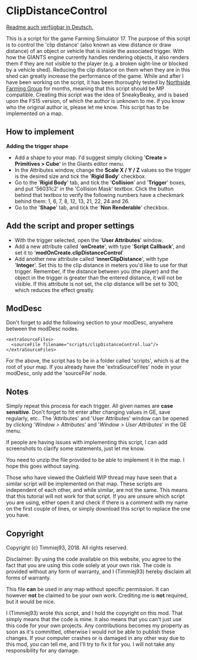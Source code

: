 # ClipDistanceControl

[Readme auch verfügbar in Deutsch.](https://github.com/Timmiej93/clipDistanceControl/blob/master/README_DE.md)

This is a script for the game Farming Simulator 17. The purpose of this script is to control the 'clip distance' (also known as view distance or draw distance) of an object or vehicle that is inside the associated trigger. With how the GIANTS engine currently handles rendering objects, it also renders them if they are not visible to the player (e.g. a broken sight-line or blocked by a vehicle shed). Reducing the clip distance on them when they are in this shed can greatly increase the performance of the game. While and after I have been working on the script, it has been thoroughly tested by [Northside Farming Group](https://www.fs-uk.com/forum/index.php?topic=182644.0) for months, meaning that this script should be MP compatible. Creating this script was the idea of SneakyBeaky, and is based upon the FS15 version, of which the author is unknown to me. If you know who the original author is, please let me know.
This script has to be implemented on a map. 

## How to implement
**Adding the trigger shape**
- Add a shape to your map. I'd suggest simply clicking '**Create > Primitives > Cube**' in the Giants editor menu.
- In the Attributes window, change the **Scale X / Y / Z** values so the trigger is the desired size and tick the '**Rigid Body**' checkbox.
- Go to the '**Rigid Body**' tab, and tick the '**Collision**' and '**Trigger**' boxes, and put '56031c2' in the 'Collision Mask' textbox. Click the button behind that textbox to verify the following numbers have a checkmark behind them: 1, 6, 7, 8, 12, 13, 21, 22, 24 and 26.
- Go to the '**Shape**' tab, and tick the '**Non Renderable**' checkbox.

## Add the script and proper settings
- With the trigger selected, open the '**User Attributes**' window.
- Add a new attribute called '**onCreate**', with type '**Script Callback**', and set it to '**modOnCreate.clipDistanceControl**'
- Add another new attribute called '**innerClipDistance**', with type '**Integer**'. Set this to the clip distance in meters you'd like to use for that trigger. Remember, if the distance between you (the player) and the object in the trigger is greater than the entered distance, it will not be visible. If this attribute is not set, the clip distance will be set to 300, which reduces the effect greatly.

## ModDesc
Don't forget to add the following section to your modDesc, anywhere between the modDesc nodes.
```
<extraSourceFiles>
  <sourceFile filename="scripts/clipDistanceControl.lua"/>
</extraSourceFiles>
```
For the above, the script has to be in a folder called 'scripts', which is at the root of your map. If you already have the 'extraSourceFiles' node in your modDesc, only add the 'sourceFile' node.

## Notes
Simply repeat this process for each trigger. All given names are **case sensitive**. Don't forget to hit enter after changing values in GE,  save regularly, etc.. The 'Attributes' and 'User Attributes' window can be opened by clicking '*Window > Attribute*s' and '*Window > User Attributes*' in the GE menu.

If people are having issues with implementing this script, I can add screenshots to clarify some statements, just let me know.

You need to unzip the file provided to be able to implement it in the map. I hope this goes without saying.

Those who have viewed the Oakfield WIP thread may have seen that a similar script will be implemented on that map. These scripts are independent of each other, and while similar, are not the same. This means that this tutorial will not work for that script. If you are unsure which script you are using, either open it and check if there is a comment with my name on the first couple of lines, or simply download this script to replace the one you have.

## Copyright
Copyright (c) Timmiej93, 2018. All rights reserved.

Disclaimer: By using the code available on this website, you agree to the fact that you are using this code solely at your own risk. The code is provided without any form of warranty, and I (Timmiej93) hereby disclaim all forms of warranty.

This file **can** be used in any map without specific permission. It can however **not** be claimed to be your own work. Crediting me is **not** required, but it would be nice.

I (Timmiej93) wrote this script, and I hold the copyright on this mod. That simply means that the code is mine. It also means that you can't just use this code for your own projects. Any contributions becomes my property as soon as it's committed, otherwise I would not be able to publish these changes. If your computer crashes or is damaged in any other way due to this mod, you can tell me, and I'll try to fix it for you. I will not take any responsibility for any damage.
